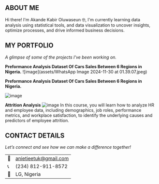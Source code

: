 <!--Section 1: Introduce your self-->
## ABOUT ME

Hi there! I'm Akande Kabir Oluwaseun 🤓, I'm currently learning data analysis using statistical tools, and data visualization to uncover insights, optimize processes, and drive informed business decisions.


<!--Section 2: List 3-4 key projects-->
## MY PORTFOLIO 

*A glimpse of some of the projects I've been working on.*

**Preformance Analysis Dataset Of Cars Sales Between 6 Regions in Nigeria.**
![image](assets/WhatsApp Image 2024-11-30 at 01.39.07.jpeg)


**Preformance Analysis Dataset Of Cars Sales Between 6 Regions in Nigeria.**

![image](assets/agro.jpg)


**Attrition Analysis**
![image](assets/417528845_10224984773746792_6587086704764480413_n.jpg)
In this course, you will learn how to analyze HR and employee data, including demographics, job roles, performance metrics, and workplace satisfaction, to identify the underlying causes and predictors of employee attrition.




## CONTACT DETAILS

*Let’s connect and see how we can make a difference together!*
<table>
  <tbody>
    <tr>
      <td>📧</td>
      <td><a href="mailto:oakseun2021@gmail.com">anietieetuk@gmail.com</a></td>
    </tr>
    <tr>
      <td>📞</td>
      <td>(234) 812-911-8572</td>
    </tr>
    <tr>
      <td>📍</td>
      <td>LG, Nigeria</td>
    </tr>
    <tr>
      
      
      

   




